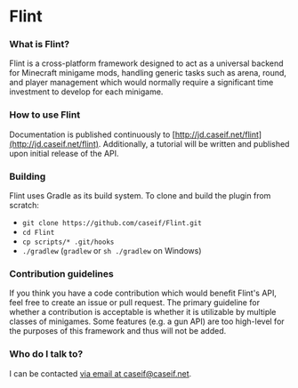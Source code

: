 # Flint

### What is Flint?

Flint is a cross-platform framework designed to act as a universal backend for Minecraft minigame mods, handling generic
tasks such as arena, round, and player management which would normally require a significant time investment to develop
for each minigame.

### How to use Flint

Documentation is published continuously to [http://jd.caseif.net/flint](http://jd.caseif.net/flint). Additionally, a
tutorial will be written and published upon initial release of the API.

### Building

Flint uses Gradle as its build system. To clone and build the plugin from scratch:

- `git clone https://github.com/caseif/Flint.git`
- `cd Flint`
- `cp scripts/* .git/hooks`
- `./gradlew` (`gradlew` or `sh ./gradlew` on Windows)

### Contribution guidelines ###

If you think you have a code contribution which would benefit Flint's API, feel free to create an issue or pull request.
The primary guideline for whether a contribution is acceptable is whether it is utilizable by multiple classes of
minigames. Some features (e.g. a gun API) are too high-level for the purposes of this framework and thus will not be
added.

### Who do I talk to? ###

I can be contacted [via email at caseif@caseif.net](mailto:caseif@caseif.net).

